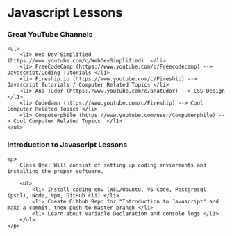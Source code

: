 <div class="title-div">
    <h1> Javascript Lessons </h1>
</div>

<div class="youtuber-div">
    <h3> Great YouTube Channels </h3>

    <ul>
        <li> Web Dev Simplified (https://www.youtube.com/c/WebDevSimplified)  </li>
        <li> FreeCodeCamp (https://www.youtube.com/c/Freecodecamp) --> Javascript/Coding Tutorials </li>
        <li> Fireship.io (https://www.youtube.com/c/Fireship) --> Javascript Tutorials / Computer Related Topics </li>
        <l1> Ana Tudor (https://www.youtube.com/c/anatudor) --> CSS Design </l1>
        <li> Codedamn (https://www.youtube.com/c/Fireship) --> Cool Computer Related Topics </li>
        <l1> Computerphile (https://www.youtube.com/user/Computerphile) --> Cool Computer Related Topics  </l1>
    </ul>
</div>

<div class="intro-to-javascript-div">
    <h3> Introduction to Javascript Lessons </h3>

    <p> 
        Class One: Will consist of setting up coding enviorments and installing the proper software. 
        
        <ul>
            <li> Install coding env (WSL/Ubuntu, VS Code, Postgresql (psql), Node, Npm, GitHub cli) </li>
            <li> Create Github Repo for "Introduction to Javascript" and make a commit, then push to master branch </li>
            <l1> Learn about Variable Declaration and console logs </l1>  
        </ul>
    </p>
</div>